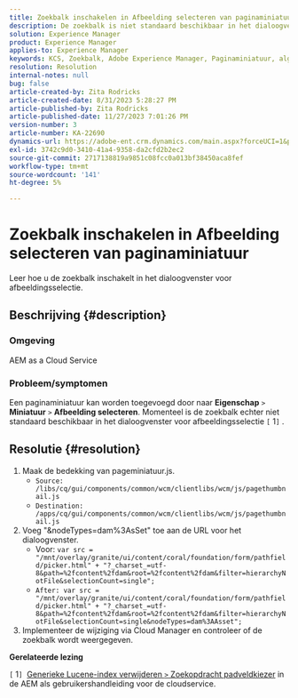 ```yaml
---
title: Zoekbalk inschakelen in Afbeelding selecteren van paginaminiatuur
description: De zoekbalk is niet standaard beschikbaar in het dialoogvenster voor afbeeldingsselectie.
solution: Experience Manager
product: Experience Manager
applies-to: Experience Manager
keywords: KCS, Zoekbalk, Adobe Experience Manager, Paginaminiatuur, algemene lucene-index
resolution: Resolution
internal-notes: null
bug: false
article-created-by: Zita Rodricks
article-created-date: 8/31/2023 5:28:27 PM
article-published-by: Zita Rodricks
article-published-date: 11/27/2023 7:01:26 PM
version-number: 3
article-number: KA-22690
dynamics-url: https://adobe-ent.crm.dynamics.com/main.aspx?forceUCI=1&pagetype=entityrecord&etn=knowledgearticle&id=ec0c2ac5-2348-ee11-be6d-6045bd0061cb
exl-id: 3742c9d0-3410-41a4-9358-da2cfd2b2ec2
source-git-commit: 2717138819a9851c08fcc0a013bf38450aca8fef
workflow-type: tm+mt
source-wordcount: '141'
ht-degree: 5%

---
```


# Zoekbalk inschakelen in Afbeelding selecteren van paginaminiatuur


Leer hoe u de zoekbalk inschakelt in het dialoogvenster voor afbeeldingsselectie.

## Beschrijving {#description}


### Omgeving

AEM as a Cloud Service

### Probleem/symptomen

Een paginaminiatuur kan worden toegevoegd door naar <b>Eigenschap</b> `>`  <b>Miniatuur</b> `>`  <b>Afbeelding selecteren</b>. Momenteel is de zoekbalk echter niet standaard beschikbaar in het dialoogvenster voor afbeeldingsselectie `[` 1`]` .






## Resolutie {#resolution}


1. Maak de bedekking van pageminiatuur.js.
   - `Source: /libs/cq/gui/components/common/wcm/clientlibs/wcm/js/pagethumbnail.js`
   - `Destination: /apps/cq/gui/components/common/wcm/clientlibs/wcm/js/pagethumbnail.js`
2. Voeg &quot;&amp;nodeTypes=dam%3AsSet&quot; toe aan de URL voor het dialoogvenster.
   - Voor: `var src = "/mnt/overlay/granite/ui/content/coral/foundation/form/pathfield/picker.html" + "?_charset_=utf-8&path=%2fcontent%2fdam&root=%2fcontent%2fdam&filter=hierarchyNotFile&selectionCount=single";`
   - `After: var src = "/mnt/overlay/granite/ui/content/coral/foundation/form/pathfield/picker.html" + "?_charset_=utf-8&path=%2fcontent%2fdam&root=%2fcontent%2fdam&filter=hierarchyNotFile&selectionCount=single&nodeTypes=dam%3AAsset";`
3. Implementeer de wijziging via Cloud Manager en controleer of de zoekbalk wordt weergegeven.




<b>Gerelateerde lezing</b>

`[` 1`]`  [Generieke Lucene-index verwijderen `>`  Zoekopdracht padveldkiezer](https://experienceleague.adobe.com/docs/experience-manager-cloud-service/content/operations/removal-generic-lucene-index.html?lang=en#author-instance) in de AEM als gebruikershandleiding voor de cloudservice.

